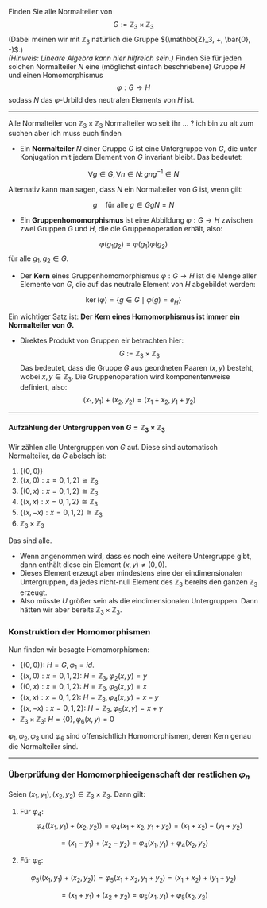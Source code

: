 Finden Sie alle Normalteiler von 
$$
G := \mathbb{Z}_3 \times \mathbb{Z}_3
$$
(Dabei meinen wir mit $\mathbb{Z}_3$ natürlich die Gruppe $(\mathbb{Z}_3, +, \bar{0}, -)$.)  
*(Hinweis: Lineare Algebra kann hier hilfreich sein.)* Finden Sie für jeden solchen Normalteiler $N$ eine (möglichst einfach beschriebene) Gruppe $H$ und einen Homomorphismus 
$$
\varphi : G \to H
$$ sodass $N$ das $\varphi$-Urbild des neutralen Elements von $H$ ist.

---
Alle Normalteiler von $\mathbb{Z}_{3} \times \mathbb{Z}_{3}$
Normalteiler wo seit ihr ... ? ich bin zu alt zum suchen aber ich muss euch finden

- Ein **Normalteiler** $N$ einer Gruppe $G$ ist eine Untergruppe von $G$, die unter Konjugation mit jedem Element von $G$ invariant bleibt. Das bedeutet:

$$\forall g \in G, \, \forall n \in N: \, gng^{-1} \in N$$

Alternativ kann man sagen, dass $N$ ein Normalteiler von $G$ ist, wenn gilt:

$$g \quad \text{für alle } g \in GgN=N$$

- Ein **Gruppenhomomorphismus** ist eine Abbildung $\varphi: G \to H$ zwischen zwei Gruppen $G$ und $H$, die die Gruppenoperation erhält, also:

$$\varphi(g_1g_2) = \varphi(g_1)\varphi(g_2)$$
für alle $g_1, g_2 \in G$.

- Der **Kern** eines Gruppenhomomorphismus $\varphi: G \to H$ ist die Menge aller Elemente von $G$, die auf das neutrale Element von $H$ abgebildet werden:

$$\ker(\varphi) = \{g \in G \mid \varphi(g) = e_H\}$$

Ein wichtiger Satz ist: **Der Kern eines Homomorphismus ist immer ein Normalteiler von $G$.**

- Direktes Produkt von Gruppen eir betrachten hier:
$$G := \mathbb{Z}_3 \times \mathbb{Z}_3$$
Das bedeutet, dass die Gruppe $G$ aus geordneten Paaren $(x,y)$ besteht, wobei $x, y \in \mathbb{Z}_3$. Die Gruppenoperation wird komponentenweise definiert, also:
$$(x_1, y_1) + (x_2, y_2) = (x_1 + x_2, y_1 + y_2)$$

---
#### Aufzählung der Untergruppen von $G = \mathbb{Z}_3 \times \mathbb{Z}_3$
Wir zählen alle Untergruppen von $G$ auf. Diese sind automatisch Normalteiler, da $G$ abelsch ist:

1. $\{(0,0)\}$
2. $\{(x,0) : x = 0,1,2\} \cong \mathbb{Z}_3$
3. $\{(0,x) : x = 0,1,2\} \cong \mathbb{Z}_3$
4. $\{(x,x) : x = 0,1,2\} \cong \mathbb{Z}_3$
5. $\{(x,-x) : x = 0,1,2\} \cong \mathbb{Z}_3$
6. $\mathbb{Z}_3 \times \mathbb{Z}_3$

Das sind alle.
- Wenn angenommen wird, dass es noch eine weitere Untergruppe gibt, dann enthält diese ein Element $(x,y) \neq (0,0)$.  
- Dieses Element erzeugt aber mindestens eine der eindimensionalen Untergruppen, da jedes nicht-null Element des $\mathbb{Z}_3$ bereits den ganzen $\mathbb{Z}_3$ erzeugt.  
- Also müsste $U$ größer sein als die eindimensionalen Untergruppen. Dann hätten wir aber bereits $\mathbb{Z}_3 \times \mathbb{Z}_3$.  
### Konstruktion der Homomorphismen

Nun finden wir besagte Homomorphismen:

- $\{(0,0)\}$: $H = G, \varphi_1 = id.$
- $\{(x,0): x = 0,1,2\}$: $H = \mathbb{Z}_3, \varphi_2(x,y) = y$
- $\{(0,x): x = 0,1,2\}$: $H = \mathbb{Z}_3, \varphi_3(x,y) = x$
- $\{(x,x): x = 0,1,2\}$: $H = \mathbb{Z}_3, \varphi_4(x,y) = x - y$
- $\{(x,-x): x = 0,1,2\}$: $H = \mathbb{Z}_3, \varphi_5(x,y) = x + y$
- $\mathbb{Z}_3 \times \mathbb{Z}_3$: $H = \{0\}, \varphi_6(x,y) = 0$

$\varphi_1, \varphi_2, \varphi_3$ und $\varphi_6$ sind offensichtlich Homomorphismen, deren Kern genau die Normalteiler sind.  

---

### Überprüfung der Homomorphieeigenschaft der restlichen $\varphi_{n}$

Seien $(x_1, y_1), (x_2, y_2) \in \mathbb{Z}_3 \times \mathbb{Z}_3$. Dann gilt:

1. Für $\varphi_4$:
$$
\varphi_4((x_1,y_1) + (x_2,y_2)) = \varphi_4(x_1 + x_2, y_1 + y_2) = (x_1 + x_2) - (y_1 + y_2)
$$

$$
= (x_1 - y_1) + (x_2 - y_2) = \varphi_4(x_1,y_1) + \varphi_4(x_2,y_2)
$$

2. Für $\varphi_5$:

$$
\varphi_5((x_1,y_1) + (x_2,y_2)) = \varphi_5(x_1 + x_2, y_1 + y_2) = (x_1 + x_2) + (y_1 + y_2)
$$

$$
= (x_1 + y_1) + (x_2 + y_2) = \varphi_5(x_1,y_1) + \varphi_5(x_2,y_2)
$$
